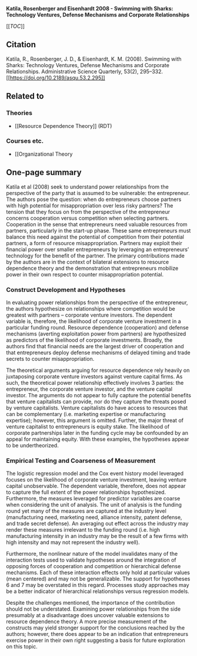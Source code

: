 **Katila, Rosenberger and Eisenhardt 2008 - Swimming with Sharks: Technology Ventures, Defense Mechanisms and Corporate Relationships**

[[_TOC_]]

## Citation
Katila, R., Rosenberger, J. D., & Eisenhardt, K. M. (2008). Swimming with Sharks: Technology Ventures, Defense Mechanisms and Corporate Relationships. Administrative Science Quarterly, 53(2), 295–332. [[https://doi.org/10.2189/asqu.53.2.295]]

## Related to

### Theories
* [[Resource Dependence Theory]] (RDT)

### Courses etc.
* [[Organizational Theory 

## One-page summary
Katila et al (2008) seek to understand power relationships from the perspective of the party that is assumed to be vulnerable: the entrepreneur. The authors pose the question: when do entrepreneurs choose partners with high potential for misappropriation over less risky partners? The tension that they focus on from the perspective of the entrepreneur concerns cooperation versus competition when selecting partners. Cooperation in the sense that entrepreneurs need valuable resources from partners, particularly in the start-up phase. These same entrepreneurs must balance this need against the potential of competition from their potential partners, a form of resource misappropriation. Partners may exploit their financial power over smaller entrepreneurs by leveraging an entrepreneurs’ technology for the benefit of the partner. The primary contributions made by the authors are in the context of bilateral extensions to resource dependence theory and the demonstration that entrepreneurs mobilize power in their own respect to counter misappropriation potential. 

### Construct Development and Hypotheses 
In evaluating power relationships from the perspective of the entrepreneur, the authors hypothesize on relationships where competition would be greatest with partners – corporate venture investors.  The dependent variable is, therefore, the likelihood of corporate venture investment in a particular funding round.  Resource dependence (cooperation) and defense mechanisms (averting exploitation power from partners) are hypothesized as predictors of the likelihood of corporate investments.  Broadly, the authors find that financial needs are the largest driver of cooperation and that entrepreneurs deploy defense mechanisms of delayed timing and trade secrets to counter misappropriation. 

The theoretical arguments arguing for resource dependence rely heavily on juxtaposing corporate venture investors against venture capital firms.  As such, the theoretical power relationship effectively involves 3 parties: the entrepreneur, the corporate venture investor, and the venture capital investor.  The arguments do not appear to fully capture the potential benefits that venture capitalists can provide, nor do they capture the threats posed by venture capitalists.  Venture capitalists do have access to resources that can be complementary (i.e. marketing expertise or manufacturing expertise); however, this argument is omitted.  Further, the major threat of venture capitalist to entrepreneurs is equity stake.  The likelihood of corporate partnerships later in the funding cycle may be confounded by an appeal for maintaining equity.  With these examples, the hypotheses appear to be undertheorized. 

### Empirical Testing and Coarseness of Measurement 
The logistic regression model and the Cox event history model leveraged focuses on the likelihood of corporate venture investment, leaving venture capital unobservable.  The dependent variable, therefore, does not appear to capture the full extent of the power relationships hypothesized.  Furthermore, the measures leveraged for predictor variables are coarse when considering the unit of analysis.  The unit of analysis is the funding round yet many of the measures are captured at the industry level (manufacturing need, marketing need, alliance intensity, patent defense, and trade secret defense).  An averaging out effect across the industry may render these measures irrelevant to the funding round (i.e. high manufacturing intensity in an industry may be the result of a few firms with high intensity and may not represent the industry well). 

Furthermore, the nonlinear nature of the model invalidates many of the interaction tests used to validate hypotheses around the integration of opposing forces of cooperation and competition or hierarchical defense mechanisms.  Each of these interaction effects only hold at particular values (mean centered) and may not be generalizable.  The support for hypotheses 6 and 7 may be overstated in this regard.  Processes study approaches may be a better indicator of hierarchical relationships versus regression models. 

Despite the challenges mentioned, the importance of the contribution should not be understated.  Examining power relationships from the side presumably at a disadvantage does uncover valuable extensions to resource dependence theory.  A more precise measurement of the constructs may yield stronger support for the conclusions reached by the authors; however, there does appear to be an indication that entrepreneurs exercise power in their own right suggesting a basis for future exploration on this topic.